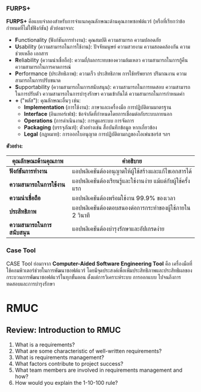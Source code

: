 ### FURPS+

**FURPS+** คือแบบจำลองสำหรับการจำแนกคุณลักษณะด้านคุณภาพซอฟต์แวร์ (หรือที่เรียกว่าข้อกำหนดที่ไม่ใช่ฟังก์ชัน) ตัวย่อมาจาก:

* **F**unctionality (ฟังก์ชันการทำงาน): คุณสมบัติ ความสามารถ ความปลอดภัย
* **U**sability (ความสามารถในการใช้งาน): ปัจจัยมนุษย์ ความสวยงาม ความสอดคล้องกัน ความช่วยเหลือ เอกสาร
* **R**eliability (ความน่าเชื่อถือ): ความถี่/ผลกระทบของความล้มเหลว ความสามารถในการกู้คืน ความสามารถในการคาดการณ์
* **P**erformance (ประสิทธิภาพ): ความเร็ว ประสิทธิภาพ การใช้ทรัพยากร ปริมาณงาน ความสามารถในการปรับขนาด
* **S**upportability (ความสามารถในการสนับสนุน): ความสามารถในการทดสอบ ความสามารถในการปรับตัว ความสามารถในการบำรุงรักษา
  ความเข้ากันได้ ความสามารถในการกำหนดค่า
* **+** ("พลัส"): คุณลักษณะอื่นๆ เช่น:
    * **Implementation** (การใช้งาน): ภาษาและเครื่องมือ การปฏิบัติตามมาตรฐาน
    * **Interface** (อินเทอร์เฟซ): ข้อจำกัดที่กำหนดโดยการเชื่อมต่อกับระบบภายนอก
    * **Operations** (การดำเนินงาน): การดูแลระบบ การจัดการ
    * **Packaging** (บรรจุภัณฑ์): ตัวอย่างเช่น สื่อบันทึกข้อมูล หากเกี่ยวข้อง
    * **Legal** (กฎหมาย): การออกใบอนุญาต การปฏิบัติตามกฎของโอเพ่นซอร์ส ฯลฯ

**ตัวอย่าง:**

| คุณลักษณะด้านคุณภาพ         | คำอธิบาย                                                     |
|-----------------------------|--------------------------------------------------------------|
| **ฟังก์ชันการทำงาน**        | แอปพลิเคชันต้องอนุญาตให้ผู้ใช้สร้างและแก้ไขเอกสารได้         |
| **ความสามารถในการใช้งาน**   | แอปพลิเคชันต้องเรียนรู้และใช้งานง่าย แม้แต่กับผู้ใช้ครั้งแรก |
| **ความน่าเชื่อถือ**         | แอปพลิเคชันต้องพร้อมใช้งาน 99.9% ของเวลา                     |
| **ประสิทธิภาพ**             | แอปพลิเคชันต้องตอบสนองต่อการกระทำของผู้ใช้ภายใน 2 วินาที     |
| **ความสามารถในการสนับสนุน** | แอปพลิเคชันต้องบำรุงรักษาและอัปเกรดง่าย                      | 

### Case Tool

CASE Tool ย่อมาจาก **Computer-Aided Software Engineering Tool** คือ เครื่องมือที่ใช้คอมพิวเตอร์ช่วยในการพัฒนาซอฟต์แวร์
โดยมีจุดประสงค์เพื่อเพิ่มประสิทธิภาพและประสิทธิผลของกระบวนการพัฒนาซอฟต์แวร์ในทุกขั้นตอน ตั้งแต่การวิเคราะห์ระบบ
การออกแบบ ไปจนถึงการทดสอบและการบำรุงรักษา

# RMUC

## Review: Introduction to RMUC

1. What is a requirements?
2. What are some characteristic of well-written requirements?
3. What is requirements management?
4. What factors contribute to project success?
5. What team members are involved in requirements management and how?
6. How would you explain the 1-10-100 rule?